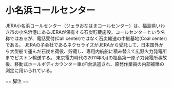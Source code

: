 # 小名浜コールセンター

JERA小名浜コールセンター（ジェラおなはまコールセンター）は、福島県いわき市の小名浜港にあるJERAが保有する石炭貯蔵施設。コールセンターという名称ではあるが、電話受付(Call center)ではなく石炭輸送の中継基地(Coal center)である。
JERAの子会社であるネクセライズがJERAから受託して、日本国外から大型船で運んだ石炭を荷役、貯蔵し、専用内航船に積み替えて広野火力発電所までピストン輸送する。 
東京電力時代の2011年3月の福島第一原子力発電所事故後、移動式ホールボディカウンター車が1台派遣され、原発作業員の内部被曝の測定に用いられている。


== 脚注 ==
